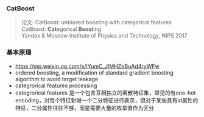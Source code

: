 ### CatBoost
> 论文: CatBoost: unbiased boosting with categorical features  
> CatBoost: **Cat**egorical **Boost**ing  
> Yandex & Moscow Institute of Physics and Technology, NIPS 2017  


### 基本原理
- https://mp.weixin.qq.com/s/iYumC_JlMHZpBuAd4ryWFw
- ordered boosting, a modification of standard gradient boosting algorithm to avoid target leakage  
- categrorical features processing
- categrorical features 是一个包含互相独立的离散特征集，常见的有one-hot encoding，对每个特征新增一个二分特征进行表示，但对于某些具有id属性的特征，二分属性往往不够，而是需要大量的枚举值作为区分